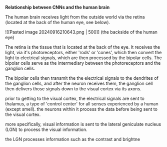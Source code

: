 **Relationship between CNNs and the human brain**

The human brain receives light from the outside world via the retina (located at the back of the human eye, see below).

![[Pasted image 20240916210643.png | 500]] (the backside of the human eye)

The retina is the tissue that is located at the back of the eye. It receives the light, via it's photoreceptors, either 'rods' or 'cones', which then convert the light to electrical signals, which are then processed by the bipolar cells. The bipolar cells serve as the intermediary between the photoreceptors and the ganglion cells. 

The bipolar cells then transmit the the electrical signals to the dendrites of the ganglion cells, and after the neuron receives them, the ganglion cell then delivers those signals down to the visual cortex via its axons.

prior to getting to the visual cortex, the electrical signals are sent to thalamus, a type of 'control center' for all senses experienced by a human (except smell). the neurons within it process the data before being sent to the visual cortex.

more specifically, visual information is sent to the lateral geniculate nucleus (LGN) to process the visual information.

the LGN processes information such as the contrast and brightne